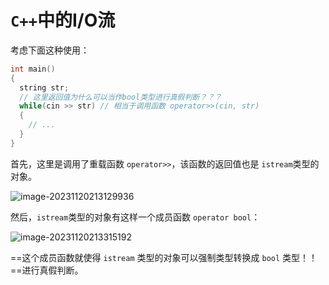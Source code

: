 # `C++`中的I/O流

考虑下面这种使用：

```C++
int main()
{
  string str;
  // 这里返回值为什么可以当作bool类型进行真假判断？？？
  while(cin >> str) // 相当于调用函数 operator>>(cin, str)
  {
    // ...
  }
}
```

首先，这里是调用了重载函数 `operator>>`，该函数的返回值也是 `istream`类型的对象。

![image-20231120213129936](E:\Note\C++\C++中的IO流.assets\image-20231120213129936.png)

然后，`istream`类型的对象有这样一个成员函数 `operator bool`：

![image-20231120213315192](E:\Note\C++\C++中的IO流.assets\image-20231120213315192.png)

==这个成员函数就使得 `istream` 类型的对象可以强制类型转换成 `bool` 类型！！==进行真假判断。
